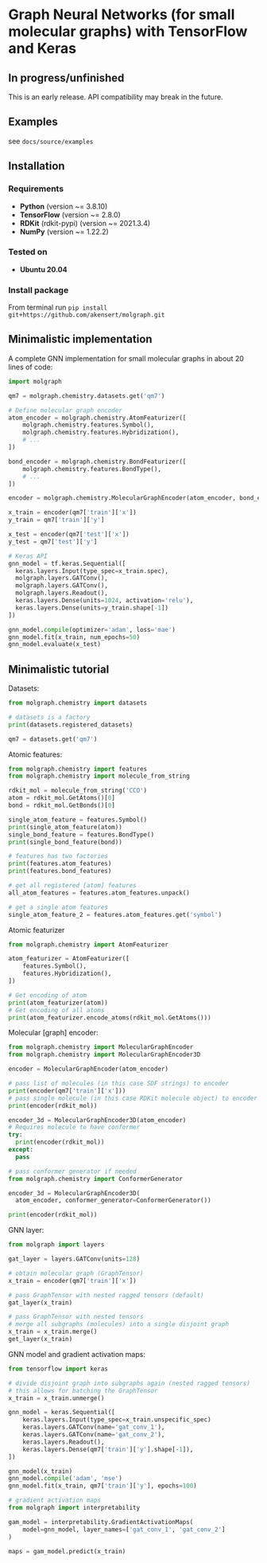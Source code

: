 # Graph Neural Networks (for small molecular graphs) with TensorFlow and Keras

## In progress/unfinished
This is an early release. API compatibility may break in the future.

## Examples
see `docs/source/examples`

## Installation

### Requirements
- **Python** (version ~= 3.8.10)
- **TensorFlow** (version ~= 2.8.0)
- **RDKit** (rdkit-pypi) (version ~= 2021.3.4)
- **NumPy** (version ~= 1.22.2)

### Tested on
- **Ubuntu 20.04**

### Install package
From terminal run `pip install git+https://github.com/akensert/molgraph.git`


## Minimalistic implementation
A complete GNN implementation for small molecular graphs in about 20 lines of code:

```python
import molgraph

qm7 = molgraph.chemistry.datasets.get('qm7')

# Define molecular graph encoder
atom_encoder = molgraph.chemistry.AtomFeaturizer([
    molgraph.chemistry.features.Symbol(),
    molgraph.chemistry.features.Hybridization(),
    # ...
])

bond_encoder = molgraph.chemistry.BondFeaturizer([
    molgraph.chemistry.features.BondType(),
    # ...
])

encoder = molgraph.chemistry.MolecularGraphEncoder(atom_encoder, bond_encoder)

x_train = encoder(qm7['train']['x'])
y_train = qm7['train']['y']

x_test = encoder(qm7['test']['x'])
y_test = qm7['test']['y']

# Keras API
gnn_model = tf.keras.Sequential([
  keras.layers.Input(type_spec=x_train.spec),
  molgraph.layers.GATConv(),
  molgraph.layers.GATConv(),
  molgraph.layers.Readout(),
  keras.layers.Dense(units=1024, activation='relu'),
  keras.layers.Dense(units=y_train.shape[-1])
])

gnn_model.compile(optimizer='adam', loss='mae')
gnn_model.fit(x_train, num_epochs=50)
gnn_model.evaluate(x_test)
```

## Minimalistic tutorial

Datasets:

```python
from molgraph.chemistry import datasets

# datasets is a factory
print(datasets.registered_datasets)

qm7 = datasets.get('qm7')
```

Atomic features:
```python
from molgraph.chemistry import features
from molgraph.chemistry import molecule_from_string

rdkit_mol = molecule_from_string('CCO')
atom = rdkit_mol.GetAtoms()[0]
bond = rdkit_mol.GetBonds()[0]

single_atom_feature = features.Symbol()
print(single_atom_feature(atom))
single_bond_feature = features.BondType()
print(single_bond_feature(bond))

# features has two factories
print(features.atom_features)
print(features.bond_features)

# get all registered [atom] features
all_atom_features = features.atom_features.unpack()

# get a single atom features
single_atom_feature_2 = features.atom_features.get('symbol')

```

Atomic featurizer
```python
from molgraph.chemistry import AtomFeaturizer

atom_featurizer = AtomFeaturizer([
    features.Symbol(),
    features.Hybridization(),
])

# Get encoding of atom
print(atom_featurizer(atom))
# Get encoding of all atoms
print(atom_featurizer.encode_atoms(rdkit_mol.GetAtoms()))
```

Molecular [graph] encoder:
```python
from molgraph.chemistry import MolecularGraphEncoder
from molgraph.chemistry import MolecularGraphEncoder3D

encoder = MolecularGraphEncoder(atom_encoder)

# pass list of molecules (in this case SDF strings) to encoder
print(encoder(qm7['train']['x']))
# pass single molecule (in this case RDKit molecule object) to encoder
print(encoder(rdkit_mol))

encoder_3d = MolecularGraphEncoder3D(atom_encoder)
# Requires molecule to have conformer
try:
  print(encoder(rdkit_mol))
except:
  pass

# pass conformer generator if needed
from molgraph.chemistry import ConformerGenerator

encoder_3d = MolecularGraphEncoder3D(
  atom_encoder, conformer_generator=ConformerGenerator())

print(encoder(rdkit_mol))
```

GNN layer:
```python
from molgraph import layers

gat_layer = layers.GATConv(units=128)

# obtain molecular graph (GraphTensor)
x_train = encoder(qm7['train']['x'])

# pass GraphTensor with nested ragged tensors (default)
gat_layer(x_train)

# pass GraphTensor with nested tensors
# merge all subgraphs (molecules) into a single disjoint graph
x_train = x_train.merge()
get_layer(x_train)
```

GNN model and gradient activation maps:
```python
from tensorflow import keras

# divide disjoint graph into subgraphs again (nested ragged tensors)
# this allows for batching the GraphTensor
x_train = x_train.unmerge()

gnn_model = keras.Sequential([
    keras.layers.Input(type_spec=x_train.unspecific_spec)
    keras.layers.GATConv(name='gat_conv_1'),
    keras.layers.GATConv(name='gat_conv_2'),
    keras.layers.Readout(),
    keras.layers.Dense(qm7['train']['y'].shape[-1]),
])

gnn_model(x_train)
gnn_model.compile('adam', 'mse')
gnn_model.fit(x_train, qm7['train']['y'], epochs=100)

# gradient activation maps
from molgraph import interpretability

gam_model = interpretability.GradientActivationMaps(
    model=gnn_model, layer_names=['gat_conv_1', 'gat_conv_2']
)

maps = gam_model.predict(x_train)
```
